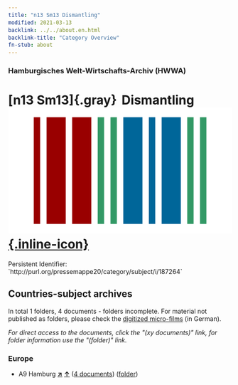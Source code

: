 ```yaml
---
title: "n13 Sm13 Dismantling"
modified: 2021-03-13
backlink: ../../about.en.html
backlink-title: "Category Overview"
fn-stub: about
---
```


### Hamburgisches Welt-Wirtschafts-Archiv (HWWA)

# [n13 Sm13]{.gray}&#8201; Dismantling &#160; [![Wikidata](/images/Wikidata-logo.svg "Wikidata"){.inline-icon}](http://www.wikidata.org/entity/Q104710579)

<div class="hint">Persistent Identifier: `http://purl.org/pressemappe20/category/subject/i/187264`</div>







## Countries-subject archives





In total 1 folders, 4 documents - folders incomplete.
For material not published as folders, please check the [digitized micro-films](/film/h1_sh.de.html) (in German).

_For direct access to the documents, click the "(xy documents)" link, for folder information use the "(folder)" link._



### Europe

- A9 Hamburg [**&nearr;**](../../../geo/i/140905/about.en.html "Hamburg (all folders)") [**&uarr;**](../../../geo/about.en.html#A9 "Country category system") (<a href="https://pm20.zbw.eu/iiifview/folder/sh/140905,187264" title="about: Hamburg : Dismantling" target="_blank">4 documents</a>) ([folder](../../../../folder/sh/1409xx/140905/1872xx/187264/about.en.html))








